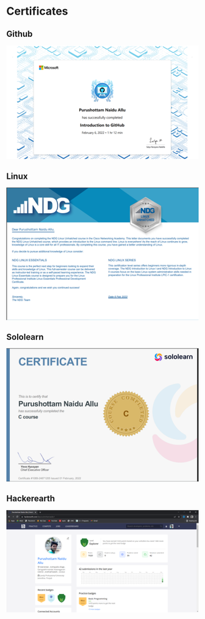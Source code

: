 # Certificates
## Github
![](https://github.com/purushottamnaiduallu/M1_Scientific_Calculator_Util/blob/6fd1a5d1b0c6d7b636dc8e653c40c58ad0d499c5/0_certificates/Github.png)

## Linux
![](https://github.com/purushottamnaiduallu/M1_Scientific_Calculator_Util/blob/6fd1a5d1b0c6d7b636dc8e653c40c58ad0d499c5/0_certificates/Linux.png)

## Sololearn
![](https://github.com/purushottamnaiduallu/M1_Scientific_Calculator_Util/blob/6fd1a5d1b0c6d7b636dc8e653c40c58ad0d499c5/0_certificates/Sololearn.png)

## Hackerearth 
![](https://github.com/purushottamnaiduallu/M1_Scientific_Calculator_Util/blob/5b57f7ebb0fba9f03c56643f84ec198bc9b65088/0_certificates/hackerearth.png)


